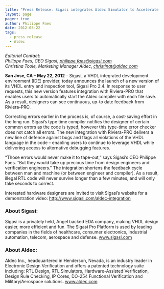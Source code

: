 ```yaml
---
title: "Press Release: Sigasi integrates Aldec Simulator to Accelerate Feedback Cycle"
layout: page 
pager: true
author: Philippe Faes
date: 2012-05-22
tags: 
  - press release
  - Aldec
---
```

<div class="content">
<p><em>Editorial Contact:</em><br/><em>Philippe Faes, <span class="caps">CEO</span> Sigasi</em>, <a href="mailto:philippe.faes@sigasi.com" class="elf-mailto elf-icon"><em>philippe.faes@sigasi.com</em></a><br/><em>Christina Toole, Marketing Manager Aldec</em>, <a href="mailto:christinat@aldec.com" class="elf-mailto elf-icon"><em>christinat@aldec.com</em></a></p>	<p><strong>San Jose, CA &#8211; May 22, 2012</strong> &#8211; Sigasi, a <span class="caps">VHDL</span> integrated development environment (<span class="caps">IDE</span>) provider, today announces the launch of a new version of its <span class="caps">VHDL</span> entry and inspection tool, Sigasi Pro 2.4. In response to user requests, this new version features integration with Riviera-<span class="caps">PRO</span> that enables users to automatically start the Aldec compiler with each file save. As a result, designers can see continuous, up-to date feedback from Riviera-<span class="caps">PRO</span>.</p>	<p>Correcting errors earlier in the process is, of course, a cost-saving effort in the long run. Sigasi&#8217;s type time compiler notifies the designer of certain common errors as the code is typed, however this type-time error checker does not catch all errors. The new integration with Riviera-<span class="caps">PRO</span> delivers a new line of defence against bugs and flags all violations of the <span class="caps">VHDL</span> language in the code &#8211; enabling users to continue to leverage <span class="caps">VHDL</span> while delivering access to alternative debugging features.</p>	<p>&#8220;Those errors would never make it to tape-out,&#8221; says Sigasi&#8217;s <span class="caps">CEO</span> Philippe Faes. &#8220;But they would take up precious time from design engineers and verification engineers.&#8221; The integration shortens the feedback cycle between man and machine (or between engineer and compiler). As a result, illegal <span class="caps">RTL</span> code will never survive longer than a few minutes, and will only take seconds to correct.</p>	<p>Interested hardware designers are invited to visit Sigasi&#8217;s website for a demonstration video: <a href="http://www.sigasi.com/aldec-integration">http://www.sigasi.com/aldec-integration</a></p>	<h3>About Sigasi:</h3>	<p>Sigasi is a privately held, Angel backed <span class="caps">EDA</span> company, making <span class="caps">VHDL</span> design easier, more efficient and fun. The Sigasi Pro Platform is used by leading companies in the fields of healthcare, consumer electronics, industrial automation, telecom, aerospace and defense. <a href="http://www.sigasi.com">www.sigasi.com</a></p>	<h3>About Aldec:</h3>	<p>Aldec Inc., headquartered in Henderson, Nevada, is an industry leader in Electronic Design Verification and offers a patented technology suite including: <span class="caps">RTL</span> Design, <span class="caps">RTL</span> Simulators, Hardware-Assisted Verification, Design Rule Checking, IP Cores, DO-254 Functional Verification and Military/Aerospace solutions. <a href="http://www.aldec.com" class="elf-external elf-icon">www.aldec.com</a></p>  </div>

